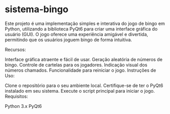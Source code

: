 # sistema-bingo
Este projeto é uma implementação simples e interativa do jogo de bingo em Python, utilizando a biblioteca PyQt6 para criar uma interface gráfica do usuário (GUI). O jogo oferece uma experiência amigável e divertida, permitindo que os usuários joguem bingo de forma intuitiva.

Recursos:

Interface gráfica atraente e fácil de usar.
Geração aleatória de números de bingo.
Controle de cartelas para os jogadores.
Indicação visual dos números chamados.
Funcionalidade para reiniciar o jogo.
Instruções de Uso:

Clone o repositório para o seu ambiente local.
Certifique-se de ter o PyQt6 instalado em seu sistema.
Execute o script principal para iniciar o jogo.
Requisitos:

Python 3.x
PyQt6
